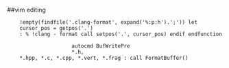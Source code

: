 
##vim editing

``` function FormatBuffer() if& modified &&
    !empty(findfile('.clang-format', expand('%:p:h').';')) let
    cursor_pos = getpos('.')
    : % !clang - format call setpos('.', cursor_pos) endif endfunction

                     autocmd BufWritePre
                     *.h,
    *.hpp, *.c, *.cpp, *.vert, *.frag : call FormatBuffer()
```
